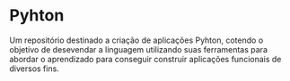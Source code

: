 # Pyhton
Um repositório destinado a criação de aplicações Pyhton, cotendo o objetivo de desevendar a linguagem utilizando suas ferramentas para abordar 
o aprendizado para conseguir construir aplicações funcionais de diversos fins.
